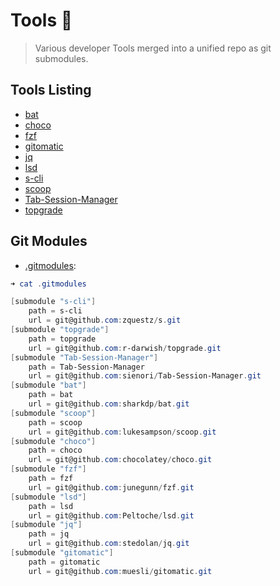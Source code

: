 # Tools 🔨

> Various developer Tools merged into a unified repo as git submodules.

## Tools Listing

- [bat](https://github.com/sharkdp/bat)
- [choco](https://github.com/Chocolatey/choco)
- [fzf](https://github.com/junegunn/fzf)
- [gitomatic](https://github.com/muesli/gitomatic)
- [jq](https://github.com/stedolan/jq)
- [lsd](Peltoche/lsd)
- [s-cli](https://github.com/zquestz/s)
- [scoop](https://github.com/lukesampson/scoop)
- [Tab-Session-Manager](https://github.com/sienori/Tab-Session-Manager)
- [topgrade](https://github.com/r-darwish/topgrade)

## Git Modules

- [.gitmodules](.gitmodules):

```powershell
➜ cat .gitmodules

[submodule "s-cli"]
	path = s-cli
	url = git@github.com:zquestz/s.git
[submodule "topgrade"]
	path = topgrade
	url = git@github.com:r-darwish/topgrade.git
[submodule "Tab-Session-Manager"]
	path = Tab-Session-Manager
	url = git@github.com:sienori/Tab-Session-Manager.git
[submodule "bat"]
	path = bat
	url = git@github.com:sharkdp/bat.git
[submodule "scoop"]
	path = scoop
	url = git@github.com:lukesampson/scoop.git
[submodule "choco"]
	path = choco
	url = git@github.com:chocolatey/choco.git
[submodule "fzf"]
	path = fzf
	url = git@github.com:junegunn/fzf.git
[submodule "lsd"]
	path = lsd
	url = git@github.com:Peltoche/lsd.git
[submodule "jq"]
	path = jq
	url = git@github.com:stedolan/jq.git
[submodule "gitomatic"]
	path = gitomatic
	url = git@github.com:muesli/gitomatic.git
```



